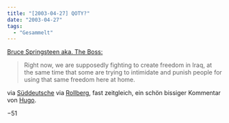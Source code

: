 ```yaml
---
title: "[2003-04-27] QOTY?"
date: "2003-04-27"
tags:
  - "Gesammelt"
---
```


[Bruce Springsteen aka. The Boss:](http://www.brucespringsteen.net/news/index.html "Bruce Springsteen News: brucespringsteen.net")

> Right now, we are supposedly fighting to create freedom in Iraq, at the same time that some are trying to intimidate and punish people for using that same freedom here at home.

via [Süddeutsche](http://www.sueddeutsche.de/index.php?url=/kultur/themen/65717&datei=index.php) via [Rollberg](http://kantel.server-wg.de/rollberg/archives/000153.html), fast zeitgleich, ein schön bissiger Kommentar von [Hugo](http://hugo.muensterland.org/2003/04/27.html#P721).

−51
